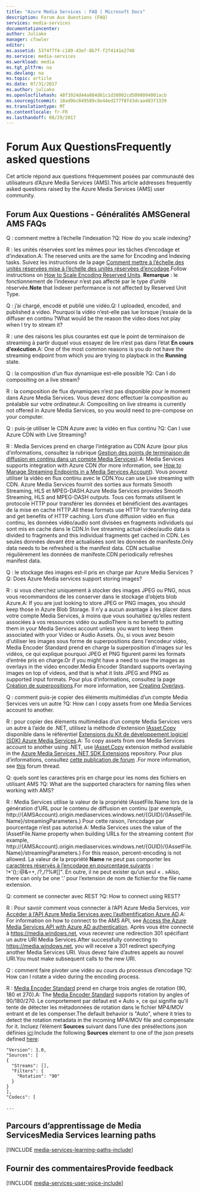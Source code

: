 ```yaml
---
title: "Azure Media Services : FAQ | Microsoft Docs"
description: Forum Aux Questions (FAQ)
services: media-services
documentationcenter: 
author: Juliako
manager: cfowler
editor: 
ms.assetid: 5374f7f4-c189-43ef-8b7f-f2f4141e2748
ms.service: media-services
ms.workload: media
ms.tgt_pltfrm: na
ms.devlang: na
ms.topic: article
ms.date: 07/31/2017
ms.author: juliako
ms.openlocfilehash: 48f3924d44a084d61c1d38002cd5098094001acb
ms.sourcegitcommit: 18ad9bc049589c8e44ed277f8f43dcaa483f3339
ms.translationtype: MT
ms.contentlocale: fr-FR
ms.lasthandoff: 08/29/2017
---
```

# <a name="frequently-asked-questions"></a><span data-ttu-id="3fbb1-103">Forum Aux Questions</span><span class="sxs-lookup"><span data-stu-id="3fbb1-103">Frequently asked questions</span></span>

<span data-ttu-id="3fbb1-104">Cet article répond aux questions fréquemment posées par communauté des utilisateurs d’Azure Media Services (AMS).</span><span class="sxs-lookup"><span data-stu-id="3fbb1-104">This article addresses frequently asked questions raised by the Azure Media Services (AMS) user community.</span></span>

## <a name="general-ams-faqs"></a><span data-ttu-id="3fbb1-105">Forum Aux Questions - Généralités AMS</span><span class="sxs-lookup"><span data-stu-id="3fbb1-105">General AMS FAQs</span></span>
<span data-ttu-id="3fbb1-106">Q : comment mettre à l’échelle l’indexation ?</span><span class="sxs-lookup"><span data-stu-id="3fbb1-106">Q: How do you scale indexing?</span></span>

<span data-ttu-id="3fbb1-107">R : les unités réservées sont les mêmes pour les tâches d’encodage et d’indexation.</span><span class="sxs-lookup"><span data-stu-id="3fbb1-107">A: The reserved units are the same for Encoding and Indexing tasks.</span></span> <span data-ttu-id="3fbb1-108">Suivez les instructions de la page [Comment mettre à l’échelle des unités réservées mise à l’échelle des unités réservées d’encodage](media-services-scale-media-processing-overview.md).</span><span class="sxs-lookup"><span data-stu-id="3fbb1-108">Follow instructions on [How to Scale Encoding Reserved Units](media-services-scale-media-processing-overview.md).</span></span> <span data-ttu-id="3fbb1-109">**Remarque** : le fonctionnement de l’indexeur n’est pas affecté par le type d’unité réservée.</span><span class="sxs-lookup"><span data-stu-id="3fbb1-109">**Note** that Indexer performance is not affected by Reserved Unit Type.</span></span>

<span data-ttu-id="3fbb1-110">Q : j’ai chargé, encodé et publié une vidéo.</span><span class="sxs-lookup"><span data-stu-id="3fbb1-110">Q: I uploaded, encoded, and published a video.</span></span> <span data-ttu-id="3fbb1-111">Pourquoi la vidéo n’est-elle pas lue lorsque j’essaie de la diffuser en continu ?</span><span class="sxs-lookup"><span data-stu-id="3fbb1-111">What would be the reason the video does not play when I try to stream it?</span></span>

<span data-ttu-id="3fbb1-112">R : une des raisons les plus courantes est que le point de terminaison de streaming à partir duquel vous essayez de lire n’est pas dans l’état **En cours d’exécution**.</span><span class="sxs-lookup"><span data-stu-id="3fbb1-112">A: One of the most common reasons is you do not have the streaming endpoint from which you are trying to playback in the **Running** state.</span></span>  

<span data-ttu-id="3fbb1-113">Q : la composition d’un flux dynamique est-elle possible ?</span><span class="sxs-lookup"><span data-stu-id="3fbb1-113">Q: Can I do compositing on a live stream?</span></span>

<span data-ttu-id="3fbb1-114">R : la composition de flux dynamiques n’est pas disponible pour le moment dans Azure Media Services. Vous devez donc effectuer la composition au préalable sur votre ordinateur.</span><span class="sxs-lookup"><span data-stu-id="3fbb1-114">A: Compositing on live streams is currently not offered in Azure Media Services, so you would need to pre-compose on your computer.</span></span>

<span data-ttu-id="3fbb1-115">Q : puis-je utiliser le CDN Azure avec la vidéo en flux continu ?</span><span class="sxs-lookup"><span data-stu-id="3fbb1-115">Q: Can I use Azure CDN with Live Streaming?</span></span>

<span data-ttu-id="3fbb1-116">R : Media Services prend en charge l’intégration au CDN Azure (pour plus d’informations, consultez la rubrique [Gestion des points de terminaison de diffusion en continu dans un compte Media Services](media-services-portal-manage-streaming-endpoints.md)).</span><span class="sxs-lookup"><span data-stu-id="3fbb1-116">A: Media Services supports integration with Azure CDN (for more information, see [How to Manage Streaming Endpoints in a Media Services Account](media-services-portal-manage-streaming-endpoints.md)).</span></span>  <span data-ttu-id="3fbb1-117">Vous pouvez utiliser la vidéo en flux continu avec le CDN.</span><span class="sxs-lookup"><span data-stu-id="3fbb1-117">You can use Live streaming with CDN.</span></span> <span data-ttu-id="3fbb1-118">Azure Media Services fournit des sorties aux formats Smooth Streaming, HLS et MPEG-DASH.</span><span class="sxs-lookup"><span data-stu-id="3fbb1-118">Azure Media Services provides Smooth Streaming, HLS and MPEG-DASH outputs.</span></span> <span data-ttu-id="3fbb1-119">Tous ces formats utilisent le protocole HTTP pour transférer les données et bénéficient des avantages de la mise en cache HTTP.</span><span class="sxs-lookup"><span data-stu-id="3fbb1-119">All these formats use HTTP for transferring data and get benefits of HTTP caching.</span></span> <span data-ttu-id="3fbb1-120">Lors d’une diffusion vidéo en flux continu, les données vidéo/audio sont divisées en fragments individuels qui sont mis en cache dans le CDN.</span><span class="sxs-lookup"><span data-stu-id="3fbb1-120">In live streaming actual video/audio data is divided to fragments and this individual fragments get cached in CDN.</span></span> <span data-ttu-id="3fbb1-121">Les seules données devant être actualisées sont les données de manifeste.</span><span class="sxs-lookup"><span data-stu-id="3fbb1-121">Only data needs to be refreshed is the manifest data.</span></span> <span data-ttu-id="3fbb1-122">CDN actualise régulièrement les données de manifeste.</span><span class="sxs-lookup"><span data-stu-id="3fbb1-122">CDN periodically refreshes manifest data.</span></span>

<span data-ttu-id="3fbb1-123">Q : le stockage des images est-il pris en charge par Azure Media Services ?</span><span class="sxs-lookup"><span data-stu-id="3fbb1-123">Q: Does Azure Media services support storing images?</span></span>

<span data-ttu-id="3fbb1-124">R : si vous cherchez uniquement à stocker des images JPEG ou PNG, nous vous recommandons de les conserver dans le stockage d’objets blob Azure.</span><span class="sxs-lookup"><span data-stu-id="3fbb1-124">A: If you are just looking to store JPEG or PNG images, you should keep those in Azure Blob Storage.</span></span> <span data-ttu-id="3fbb1-125">Il n’y a aucun avantage à les placer dans votre compte Media Services, à moins que vous souhaitiez qu’elles restent associées à vos ressources vidéo ou audio</span><span class="sxs-lookup"><span data-stu-id="3fbb1-125">There is no benefit to putting them in your Media Services account unless you want to keep them associated with your Video or Audio Assets.</span></span> <span data-ttu-id="3fbb1-126">Ou, si vous avez besoin d'utiliser les images sous forme de superpositions dans l'encodeur vidéo, Media Encoder Standard prend en charge la superposition d’images sur les vidéos, ce qui explique pourquoi JPEG et PNG figurent parmi les formats d’entrée pris en charge.</span><span class="sxs-lookup"><span data-stu-id="3fbb1-126">Or if you might have a need to use the images as overlays in the video encoder.Media Encoder Standard supports overlaying images on top of videos, and that is what it lists JPEG and PNG as supported input formats.</span></span> <span data-ttu-id="3fbb1-127">Pour plus d’informations, consultez la page [Création de superpositions](media-services-advanced-encoding-with-mes.md#overlay).</span><span class="sxs-lookup"><span data-stu-id="3fbb1-127">For more information, see [Creating Overlays](media-services-advanced-encoding-with-mes.md#overlay).</span></span>

<span data-ttu-id="3fbb1-128">Q : comment puis-je copier des éléments multimédias d’un compte Media Services vers un autre ?</span><span class="sxs-lookup"><span data-stu-id="3fbb1-128">Q: How can I copy assets from one Media Services account to another.</span></span>

<span data-ttu-id="3fbb1-129">R : pour copier des éléments multimédias d’un compte Media Services vers un autre à l’aide de .NET, utilisez la méthode d’extension [IAsset.Copy](https://github.com/Azure/azure-sdk-for-media-services-extensions/blob/dev/MediaServices.Client.Extensions/IAssetExtensions.cs#L354) disponible dans le référentiel [Extensions du Kit de développement logiciel (SDK) Azure Media Services](https://github.com/Azure/azure-sdk-for-media-services-extensions/).</span><span class="sxs-lookup"><span data-stu-id="3fbb1-129">A: To copy assets from one Media Services account to another using .NET, use [IAsset.Copy](https://github.com/Azure/azure-sdk-for-media-services-extensions/blob/dev/MediaServices.Client.Extensions/IAssetExtensions.cs#L354) extension method available in the [Azure Media Services .NET SDK Extensions](https://github.com/Azure/azure-sdk-for-media-services-extensions/) repository.</span></span> <span data-ttu-id="3fbb1-130">Pour plus d’informations, consultez [cette publication de forum](https://social.msdn.microsoft.com/Forums/azure/28912d5d-6733-41c1-b27d-5d5dff2695ca/migrate-media-services-across-subscription?forum=MediaServices) .</span><span class="sxs-lookup"><span data-stu-id="3fbb1-130">For more information, see [this](https://social.msdn.microsoft.com/Forums/azure/28912d5d-6733-41c1-b27d-5d5dff2695ca/migrate-media-services-across-subscription?forum=MediaServices) forum thread.</span></span>

<span data-ttu-id="3fbb1-131">Q: quels sont les caractères pris en charge pour les noms des fichiers en utilisant AMS ?</span><span class="sxs-lookup"><span data-stu-id="3fbb1-131">Q: What are the supported characters for naming files when working with AMS?</span></span>

<span data-ttu-id="3fbb1-132">R : Media Services utilise la valeur de la propriété IAssetFile.Name lors de la génération d’URL pour le contenu de diffusion en continu (par exemple, http://{AMSAccount}.origin.mediaservices.windows.net/{GUID}/{IAssetFile.Name}/streamingParameters.) Pour cette raison, l’encodage par pourcentage n’est pas autorisé.</span><span class="sxs-lookup"><span data-stu-id="3fbb1-132">A: Media Services uses the value of the IAssetFile.Name property when building URLs for the streaming content (for example, http://{AMSAccount}.origin.mediaservices.windows.net/{GUID}/{IAssetFile.Name}/streamingParameters.) For this reason, percent-encoding is not allowed.</span></span> <span data-ttu-id="3fbb1-133">La valeur de la propriété **Name** ne peut pas comporter les [caractères réservés à l’encodage en pourcentage suivants](http://en.wikipedia.org/wiki/Percent-encoding#Percent-encoding_reserved_characters) : !*'();:@&=+$,/?%#[]".</span><span class="sxs-lookup"><span data-stu-id="3fbb1-133">The value of the **Name** property cannot have any of the following [percent-encoding-reserved characters](http://en.wikipedia.org/wiki/Percent-encoding#Percent-encoding_reserved_characters): !*'();:@&=+$,/?%#[]".</span></span> <span data-ttu-id="3fbb1-134">En outre, il ne peut exister qu’un seul « . »</span><span class="sxs-lookup"><span data-stu-id="3fbb1-134">Also, there can only be one ‘.’</span></span> <span data-ttu-id="3fbb1-135">pour l’extension de nom de fichier.</span><span class="sxs-lookup"><span data-stu-id="3fbb1-135">for the file name extension.</span></span>

<span data-ttu-id="3fbb1-136">Q: comment se connecter avec REST ?</span><span class="sxs-lookup"><span data-stu-id="3fbb1-136">Q: How to connect using REST?</span></span>

<span data-ttu-id="3fbb1-137">R : Pour savoir comment vous connecter à l’API Azure Media Services, voir [Accéder à l’API Azure Media Services avec l’authentification Azure AD](media-services-use-aad-auth-to-access-ams-api.md).</span><span class="sxs-lookup"><span data-stu-id="3fbb1-137">A: For information on how to connect to the AMS API, see [Access the Azure Media Services API with Azure AD authentication](media-services-use-aad-auth-to-access-ams-api.md).</span></span> <span data-ttu-id="3fbb1-138">Après vous être connecté à https://media.windows.net, vous recevrez une redirection 301 spécifiant un autre URI Media Services.</span><span class="sxs-lookup"><span data-stu-id="3fbb1-138">After successfully connecting to https://media.windows.net, you will receive a 301 redirect specifying another Media Services URI.</span></span> <span data-ttu-id="3fbb1-139">Vous devez faire d’autres appels au nouvel URI.</span><span class="sxs-lookup"><span data-stu-id="3fbb1-139">You must make subsequent calls to the new URI.</span></span> 

<span data-ttu-id="3fbb1-140">Q : comment faire pivoter une vidéo au cours du processus d’encodage ?</span><span class="sxs-lookup"><span data-stu-id="3fbb1-140">Q: How can I rotate a video during the encoding process.</span></span>

<span data-ttu-id="3fbb1-141">R : [Media Encoder Standard](media-services-dotnet-encode-with-media-encoder-standard.md) prend en charge trois angles de rotation (90, 180 et 270).</span><span class="sxs-lookup"><span data-stu-id="3fbb1-141">A: The [Media Encoder Standard](media-services-dotnet-encode-with-media-encoder-standard.md) supports rotation by angles of 90/180/270.</span></span> <span data-ttu-id="3fbb1-142">Le comportement par défaut est « Auto », ce qui signifie qu’il tente de détecter les métadonnées de rotation dans le fichier MP4/MOV entrant et de les compenser.</span><span class="sxs-lookup"><span data-stu-id="3fbb1-142">The default behavior is "Auto", where it tries to detect the rotation metadata in the incoming MP4/MOV file and compensate for it.</span></span> <span data-ttu-id="3fbb1-143">Incluez l’élément **Sources** suivant dans l’une des présélections json définies [ici](media-services-mes-presets-overview.md):</span><span class="sxs-lookup"><span data-stu-id="3fbb1-143">Include the following **Sources** element to one of the json presets defined [here](media-services-mes-presets-overview.md):</span></span>

    "Version": 1.0,
    "Sources": [
    {
      "Streams": [],
      "Filters": {
        "Rotation": "90"
      }
    }
    ],
    "Codecs": [

    ...


## <a name="media-services-learning-paths"></a><span data-ttu-id="3fbb1-144">Parcours d’apprentissage de Media Services</span><span class="sxs-lookup"><span data-stu-id="3fbb1-144">Media Services learning paths</span></span>
[!INCLUDE [media-services-learning-paths-include](../../includes/media-services-learning-paths-include.md)]

## <a name="provide-feedback"></a><span data-ttu-id="3fbb1-145">Fournir des commentaires</span><span class="sxs-lookup"><span data-stu-id="3fbb1-145">Provide feedback</span></span>
[!INCLUDE [media-services-user-voice-include](../../includes/media-services-user-voice-include.md)]
